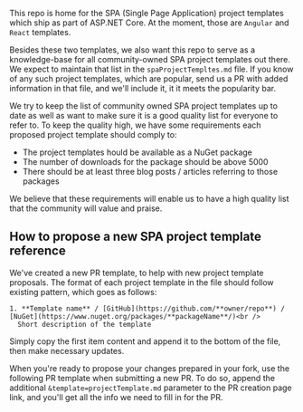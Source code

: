This repo is home for the SPA (Single Page Application) project templates which ship as part of ASP.NET Core.
At the moment, those are `Angular` and `React` templates.

Besides these two templates, we also want this repo to serve as a knowledge-base for all community-owned SPA project templates out there.
We expect to maintain that list in the `spaProjectTempltes.md` file. If you know of any such project templates, which are popular, send us a PR with added information in that file, and we'll include it, it it meets the popularity bar.

We try to keep the list of community owned SPA project templates up to date as well as want to make sure it is a good quality list for everyone to refer to.
To keep the quality high, we have some requirements each proposed project template should comply to:
- The project templates hould be available as a NuGet package
- The number of downloads for the package should be above 5000
- There should be at least three blog posts / articles referring to those packages

We believe that these requirements will enable us to have a high quality list that the community will value and praise.

## How to propose a new SPA project template reference

We've created a new PR template, to help with new project template proposals.
The format of each project template in the file should follow existing pattern, which goes as follows:

```
1. **Template name** / [GitHub](https://github.com/**owner/repo**) /  [NuGet](https://www.nuget.org/packages/**packageName**/)<br />
  Short description of the template
```

Simply copy the first item content and append it to the bottom of the file, then make necessary updates.

When you're ready to propose your changes prepared in your fork, use the following PR template when submitting a new PR. To do so, append the additional `&template=projectTemplate.md` parameter to the PR creation page link, and you'll get all the info we need to fill in for the PR.